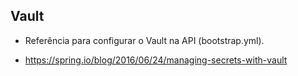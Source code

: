 ## Vault

- Referência para configurar o Vault na API (bootstrap.yml).

- https://spring.io/blog/2016/06/24/managing-secrets-with-vault
